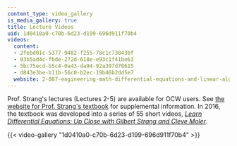 ```yaml
---
content_type: video_gallery
is_media_gallery: true
title: Lecture Videos
uid: 1d0410a0-c70b-6d23-d199-696d911f70b4
videos:
  content:
  - 2febd01c-5377-9482-f255-78c1c73843bf
  - 03b5ad4c-fbde-272d-618e-e93c1f41be63
  - 5bc75ecd-b5c4-0a43-da94-92a397d78615
  - d843e3be-b11b-56c0-b2ec-19b46b2dd5e7
  website: 2-087-engineering-math-differential-equations-and-linear-algebra-fall-2014
---
```


Prof. Strang's lectures (Lectures 2-5) are available for OCW users. See [the website for Prof. Strang's textbook](http://math.mit.edu/%7Egs/dela/) for supplemental information. In 2016, the textbook was developed into a series of 55 short videos, _[Learn Differential Equations: Up Close with Gilbert Strang and Cleve Moler](/courses/res-18-009-learn-differential-equations-up-close-with-gilbert-strang-and-cleve-moler-fall-2015/)_.

{{< video-gallery "1d0410a0-c70b-6d23-d199-696d911f70b4" >}}


